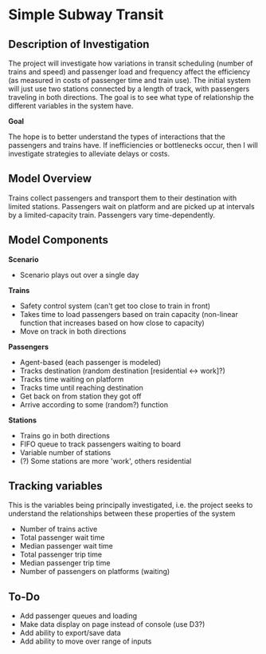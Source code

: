 Simple Subway Transit
=====================

Description of Investigation
-----------------------------

The project will investigate how variations in transit scheduling (number of trains and speed) and passenger load and frequency affect the efficiency (as measured in costs of passenger time and train use). The initial system will just use two stations connected by a length of track, with passengers traveling in both directions. The goal is to see what type of relationship the different variables in the system have.

**Goal**

The hope is to better understand the types of interactions that the passengers and trains have. If inefficiencies or bottlenecks occur, then I will investigate strategies to alleviate delays or costs.

Model Overview
--------------

Trains collect passengers and transport them to their destination with limited stations. Passengers wait on platform and are picked up at intervals by a limited-capacity train. Passengers vary time-dependently.

Model Components
----------------

**Scenario**

-   Scenario plays out over a single day

**Trains**

-	Safety control system (can't get too close to train in front)
-   Takes time to load passengers based on train capacity (non-linear function that increases based on how close to capacity)
-   Move on track in both directions

**Passengers**

-   Agent-based (each passenger is modeled)
-   Tracks destination (random destination [residential <-> work]?)
-   Tracks time waiting on platform
-   Tracks time until reaching destination
-   Get back on from station they got off
-   Arrive according to some (random?) function

**Stations**

-   Trains go in both directions
-   FIFO queue to track passengers waiting to board
-   Variable number of stations
-   (?) Some stations are more 'work', others residential

Tracking variables
-------------------

This is the variables being principally investigated, i.e. the project seeks to understand the relationships between these properties of the system

-   Number of trains active
-   Total passenger wait time
-   Median passenger wait time
-   Total passenger trip time
-   Median passenger trip time
-   Number of passengers on platforms (waiting)


To-Do
-----

-   Add passenger queues and loading
-   Make data display on page instead of console (use D3?)
-   Add ability to export/save data
-   Add ability to move over range of inputs
